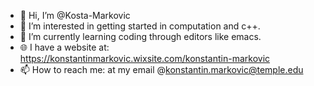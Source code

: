 - 👋 Hi, I’m @Kosta-Markovic
- 👀 I’m interested in getting started in computation and c++.
- 🌱 I’m currently learning coding through editors like emacs.
- 🌐 I have a website at: https://konstantinmarkovic.wixsite.com/konstantin-markovic
- 📫 How to reach me: at my email @konstantin.markovic@temple.edu

<!---
Kosta-Markovic/Kosta-Markovic is a ✨ special ✨ repository because its `README.md` (this file) appears on your GitHub profile.
You can click the Preview link to take a look at your changes.
--->
